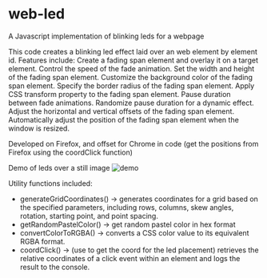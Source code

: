 # web-led
A Javascript implementation of blinking leds for a webpage

This code creates a blinking led effect laid over an web element by element id.
Features include:
    Create a fading span element and overlay it on a target element.
    Control the speed of the fade animation.
    Set the width and height of the fading span element.
    Customize the background color of the fading span element.
    Specify the border radius of the fading span element.
    Apply CSS transform property to the fading span element.
    Pause duration between fade animations.
    Randomize pause duration for a dynamic effect.
    Adjust the horizontal and vertical offsets of the fading span element.
    Automatically adjust the position of the fading span element when the window is resized.
    
Developed on Firefox, and offset for Chrome in code (get the positions from Firefox using the coordClick function)

Demo of leds over a still image
![demo](https://github.com/jasonmhead/web-led/assets/6140151/3c61d121-f2c4-4a87-9ff3-15c6ae923bc5)

Utility functions included:

- generateGridCoordinates() -> generates coordinates for a grid based on the specified parameters, including rows, columns, skew angles, rotation, starting point, and point spacing.
- getRandomPastelColor() -> get random pastel color in hex format
- convertColorToRGBA() -> converts a CSS color value to its equivalent RGBA format.
- coordClick() -> (use to get the coord for the led placement) retrieves the relative coordinates of a click event within an element and logs the result to the console.
